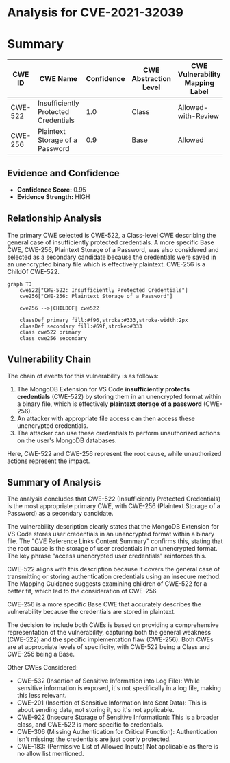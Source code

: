 # Analysis for CVE-2021-32039

# Summary
| CWE ID | CWE Name | Confidence | CWE Abstraction Level | CWE Vulnerability Mapping Label | CWE-Vulnerability Mapping Notes |
|---|---|---|---|---|---|
| CWE-522 | Insufficiently Protected Credentials | 1.0 | Class | Allowed-with-Review | Primary CWE |
| CWE-256 | Plaintext Storage of a Password | 0.9 | Base | Allowed | Secondary Candidate |

## Evidence and Confidence

*   **Confidence Score:** 0.95
*   **Evidence Strength:** HIGH

## Relationship Analysis
The primary CWE selected is CWE-522, a Class-level CWE describing the general case of insufficiently protected credentials. A more specific Base CWE, CWE-256, Plaintext Storage of a Password, was also considered and selected as a secondary candidate because the credentials were saved in an unencrypted binary file which is effectively plaintext. CWE-256 is a ChildOf CWE-522.

```mermaid
graph TD
    cwe522["CWE-522: Insufficiently Protected Credentials"]
    cwe256["CWE-256: Plaintext Storage of a Password"]
    
    cwe256 -->|CHILDOF| cwe522
    
    classDef primary fill:#f96,stroke:#333,stroke-width:2px
    classDef secondary fill:#69f,stroke:#333
    class cwe522 primary
    class cwe256 secondary
```

## Vulnerability Chain
The chain of events for this vulnerability is as follows:
1.  The MongoDB Extension for VS Code **insufficiently protects credentials** (CWE-522) by storing them in an unencrypted format within a binary file, which is effectively **plaintext storage of a password** (CWE-256).
2.  An attacker with appropriate file access can then access these unencrypted credentials.
3.  The attacker can use these credentials to perform unauthorized actions on the user's MongoDB databases.

Here, CWE-522 and CWE-256 represent the root cause, while unauthorized actions represent the impact.

## Summary of Analysis
The analysis concludes that CWE-522 (Insufficiently Protected Credentials) is the most appropriate primary CWE, with CWE-256 (Plaintext Storage of a Password) as a secondary candidate.

The vulnerability description clearly states that the MongoDB Extension for VS Code stores user credentials in an unencrypted format within a binary file. The "CVE Reference Links Content Summary" confirms this, stating that the root cause is the storage of user credentials in an unencrypted format. The key phrase "access unencrypted user credentials" reinforces this.

CWE-522 aligns with this description because it covers the general case of transmitting or storing authentication credentials using an insecure method. The Mapping Guidance suggests examining children of CWE-522 for a better fit, which led to the consideration of CWE-256.

CWE-256 is a more specific Base CWE that accurately describes the vulnerability because the credentials are stored in plaintext.

The decision to include both CWEs is based on providing a comprehensive representation of the vulnerability, capturing both the general weakness (CWE-522) and the specific implementation flaw (CWE-256). Both CWEs are at appropriate levels of specificity, with CWE-522 being a Class and CWE-256 being a Base.

Other CWEs Considered:

*   CWE-532 (Insertion of Sensitive Information into Log File): While sensitive information is exposed, it's not specifically in a log file, making this less relevant.
*   CWE-201 (Insertion of Sensitive Information Into Sent Data): This is about sending data, not storing it, so it's not applicable.
*   CWE-922 (Insecure Storage of Sensitive Information): This is a broader class, and CWE-522 is more specific to credentials.
*   CWE-306 (Missing Authentication for Critical Function): Authentication isn't missing; the credentials are just poorly protected.
* CWE-183: (Permissive List of Allowed Inputs) Not applicable as there is no allow list mentioned.